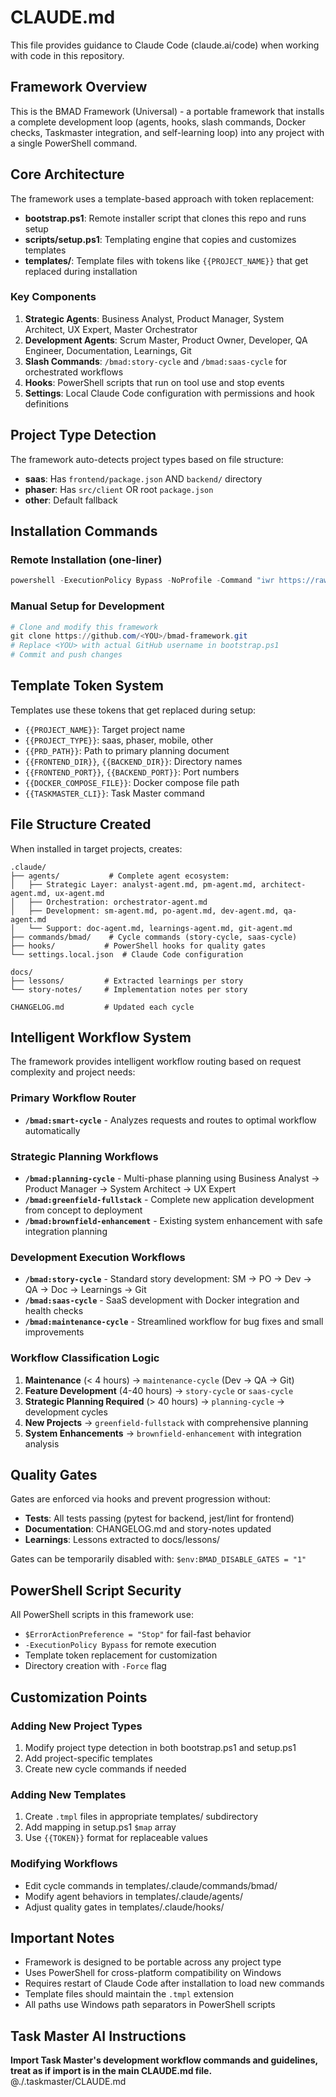 # CLAUDE.md

This file provides guidance to Claude Code (claude.ai/code) when working with code in this repository.

## Framework Overview

This is the BMAD Framework (Universal) - a portable framework that installs a complete development loop (agents, hooks, slash commands, Docker checks, Taskmaster integration, and self-learning loop) into any project with a single PowerShell command.

## Core Architecture

The framework uses a template-based approach with token replacement:

- **bootstrap.ps1**: Remote installer script that clones this repo and runs setup
- **scripts/setup.ps1**: Templating engine that copies and customizes templates
- **templates/**: Template files with tokens like `{{PROJECT_NAME}}` that get replaced during installation

### Key Components

1. **Strategic Agents**: Business Analyst, Product Manager, System Architect, UX Expert, Master Orchestrator
2. **Development Agents**: Scrum Master, Product Owner, Developer, QA Engineer, Documentation, Learnings, Git
3. **Slash Commands**: `/bmad:story-cycle` and `/bmad:saas-cycle` for orchestrated workflows
4. **Hooks**: PowerShell scripts that run on tool use and stop events
5. **Settings**: Local Claude Code configuration with permissions and hook definitions

## Project Type Detection

The framework auto-detects project types based on file structure:
- **saas**: Has `frontend/package.json` AND `backend/` directory
- **phaser**: Has `src/client` OR root `package.json`
- **other**: Default fallback

## Installation Commands

### Remote Installation (one-liner)
```powershell
powershell -ExecutionPolicy Bypass -NoProfile -Command "iwr https://raw.githubusercontent.com/<YOU>/bmad-framework/main/bootstrap.ps1 -UseBasicParsing | iex; Install-BMAD -ProjectDir . -ProjectType auto"
```

### Manual Setup for Development
```powershell
# Clone and modify this framework
git clone https://github.com/<YOU>/bmad-framework.git
# Replace <YOU> with actual GitHub username in bootstrap.ps1
# Commit and push changes
```

## Template Token System

Templates use these tokens that get replaced during setup:
- `{{PROJECT_NAME}}`: Target project name
- `{{PROJECT_TYPE}}`: saas, phaser, mobile, other
- `{{PRD_PATH}}`: Path to primary planning document
- `{{FRONTEND_DIR}}`, `{{BACKEND_DIR}}`: Directory names
- `{{FRONTEND_PORT}}`, `{{BACKEND_PORT}}`: Port numbers
- `{{DOCKER_COMPOSE_FILE}}`: Docker compose file path
- `{{TASKMASTER_CLI}}`: Task Master command

## File Structure Created

When installed in target projects, creates:
```
.claude/
├── agents/           # Complete agent ecosystem:
│   ├── Strategic Layer: analyst-agent.md, pm-agent.md, architect-agent.md, ux-agent.md
│   ├── Orchestration: orchestrator-agent.md
│   ├── Development: sm-agent.md, po-agent.md, dev-agent.md, qa-agent.md
│   └── Support: doc-agent.md, learnings-agent.md, git-agent.md
├── commands/bmad/    # Cycle commands (story-cycle, saas-cycle)
├── hooks/           # PowerShell hooks for quality gates
└── settings.local.json  # Claude Code configuration

docs/
├── lessons/         # Extracted learnings per story
└── story-notes/     # Implementation notes per story

CHANGELOG.md         # Updated each cycle
```

## Intelligent Workflow System

The framework provides intelligent workflow routing based on request complexity and project needs:

### **Primary Workflow Router**
- **`/bmad:smart-cycle`** - Analyzes requests and routes to optimal workflow automatically

### **Strategic Planning Workflows**  
- **`/bmad:planning-cycle`** - Multi-phase planning using Business Analyst → Product Manager → System Architect → UX Expert
- **`/bmad:greenfield-fullstack`** - Complete new application development from concept to deployment
- **`/bmad:brownfield-enhancement`** - Existing system enhancement with safe integration planning

### **Development Execution Workflows**
- **`/bmad:story-cycle`** - Standard story development: SM → PO → Dev → QA → Doc → Learnings → Git  
- **`/bmad:saas-cycle`** - SaaS development with Docker integration and health checks
- **`/bmad:maintenance-cycle`** - Streamlined workflow for bug fixes and small improvements

### **Workflow Classification Logic**
1. **Maintenance** (< 4 hours) → `maintenance-cycle` (Dev → QA → Git)
2. **Feature Development** (4-40 hours) → `story-cycle` or `saas-cycle` 
3. **Strategic Planning Required** (> 40 hours) → `planning-cycle` → development cycles
4. **New Projects** → `greenfield-fullstack` with comprehensive planning
5. **System Enhancements** → `brownfield-enhancement` with integration analysis

## Quality Gates

Gates are enforced via hooks and prevent progression without:
- **Tests**: All tests passing (pytest for backend, jest/lint for frontend)
- **Documentation**: CHANGELOG.md and story-notes updated
- **Learnings**: Lessons extracted to docs/lessons/

Gates can be temporarily disabled with: `$env:BMAD_DISABLE_GATES = "1"`

## PowerShell Script Security

All PowerShell scripts in this framework use:
- `$ErrorActionPreference = "Stop"` for fail-fast behavior
- `-ExecutionPolicy Bypass` for remote execution
- Template token replacement for customization
- Directory creation with `-Force` flag

## Customization Points

### Adding New Project Types
1. Modify project type detection in both bootstrap.ps1 and setup.ps1
2. Add project-specific templates
3. Create new cycle commands if needed

### Adding New Templates
1. Create `.tmpl` files in appropriate templates/ subdirectory
2. Add mapping in setup.ps1 `$map` array
3. Use `{{TOKEN}}` format for replaceable values

### Modifying Workflows
- Edit cycle commands in templates/.claude/commands/bmad/
- Modify agent behaviors in templates/.claude/agents/
- Adjust quality gates in templates/.claude/hooks/

## Important Notes

- Framework is designed to be portable across any project type
- Uses PowerShell for cross-platform compatibility on Windows
- Requires restart of Claude Code after installation to load new commands
- Template files should maintain the `.tmpl` extension
- All paths use Windows path separators in PowerShell scripts

## Task Master AI Instructions
**Import Task Master's development workflow commands and guidelines, treat as if import is in the main CLAUDE.md file.**
@./.taskmaster/CLAUDE.md
